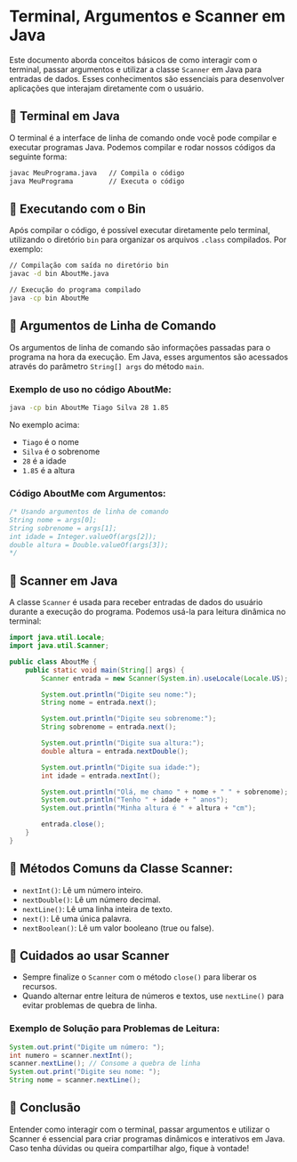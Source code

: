 # Terminal, Argumentos e Scanner em Java

Este documento aborda conceitos básicos de como interagir com o terminal, passar argumentos e utilizar a classe `Scanner` em Java para entradas de dados. Esses conhecimentos são essenciais para desenvolver aplicações que interajam diretamente com o usuário.

## 🔹 Terminal em Java
O terminal é a interface de linha de comando onde você pode compilar e executar programas Java. Podemos compilar e rodar nossos códigos da seguinte forma:

```bash
javac MeuPrograma.java   // Compila o código
java MeuPrograma         // Executa o código
```

## 🔹 Executando com o Bin
Após compilar o código, é possível executar diretamente pelo terminal, utilizando o diretório `bin` para organizar os arquivos `.class` compilados. Por exemplo:

```bash
// Compilação com saída no diretório bin
javac -d bin AboutMe.java

// Execução do programa compilado
java -cp bin AboutMe
```

## 🔹 Argumentos de Linha de Comando
Os argumentos de linha de comando são informações passadas para o programa na hora da execução. Em Java, esses argumentos são acessados através do parâmetro `String[] args` do método `main`.

### Exemplo de uso no código AboutMe:
```bash
java -cp bin AboutMe Tiago Silva 28 1.85
```

No exemplo acima:
- `Tiago` é o nome
- `Silva` é o sobrenome
- `28` é a idade
- `1.85` é a altura

### Código AboutMe com Argumentos:
```java
/* Usando argumentos de linha de comando
String nome = args[0];
String sobrenome = args[1];
int idade = Integer.valueOf(args[2]);
double altura = Double.valueOf(args[3]);
*/
```

## 🔹 Scanner em Java
A classe `Scanner` é usada para receber entradas de dados do usuário durante a execução do programa. Podemos usá-la para leitura dinâmica no terminal:

```java
import java.util.Locale;
import java.util.Scanner;

public class AboutMe {
    public static void main(String[] args) {
        Scanner entrada = new Scanner(System.in).useLocale(Locale.US);

        System.out.println("Digite seu nome:");
        String nome = entrada.next();

        System.out.println("Digite seu sobrenome:");
        String sobrenome = entrada.next();

        System.out.println("Digite sua altura:");
        double altura = entrada.nextDouble();

        System.out.println("Digite sua idade:");
        int idade = entrada.nextInt();

        System.out.println("Olá, me chamo " + nome + " " + sobrenome);
        System.out.println("Tenho " + idade + " anos");
        System.out.println("Minha altura é " + altura + "cm");

        entrada.close();
    }
}
```

## 🔹 Métodos Comuns da Classe Scanner:
- `nextInt()`: Lê um número inteiro.
- `nextDouble()`: Lê um número decimal.
- `nextLine()`: Lê uma linha inteira de texto.
- `next()`: Lê uma única palavra.
- `nextBoolean()`: Lê um valor booleano (true ou false).

## 🔹 Cuidados ao usar Scanner
- Sempre finalize o `Scanner` com o método `close()` para liberar os recursos.
- Quando alternar entre leitura de números e textos, use `nextLine()` para evitar problemas de quebra de linha.

### Exemplo de Solução para Problemas de Leitura:
```java
System.out.print("Digite um número: ");
int numero = scanner.nextInt();
scanner.nextLine(); // Consome a quebra de linha
System.out.print("Digite seu nome: ");
String nome = scanner.nextLine();
```

## 🔹 Conclusão
Entender como interagir com o terminal, passar argumentos e utilizar o Scanner é essencial para criar programas dinâmicos e interativos em Java. Caso tenha dúvidas ou queira compartilhar algo, fique à vontade!

